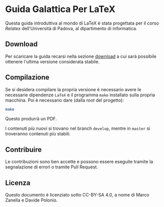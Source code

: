 Guida Galattica Per LaTeX
=========================

Questa guida introduttiva al mondo di LaTeX è stata progettata per il corso
_Relatex_ dell'Università di Padova, al dipartimento di informatica.

## Download

Per scaricare la guida recarsi nella sezione [download]() a cui sarà possibile
ottenere l'ultima versione considerata stabile.

## Compilazione

Se si desidera compilare la propria versione è necessario avere le necessarie
dipendenze `LaTeX` e il programma `make` installato sulla propria macchina.
Poi è necessario dare (dalla _root_ del progetto):
```sh
make
```

Questo produrrà un PDF.

I contenuti più nuovi si trovano nel branch `develop`, mentre in `master` si
troveranno contenuti più stabili.

## Contribuire

Le contribuzioni sono ben accette e possono essere eseguite tramite la
segnalazione di errori o tramite Pull Request.

## Licenza

Questo documento è licenziato sotto CC-BY-SA 4.0, a nome di Marco Zanella e
Davide Polonio.